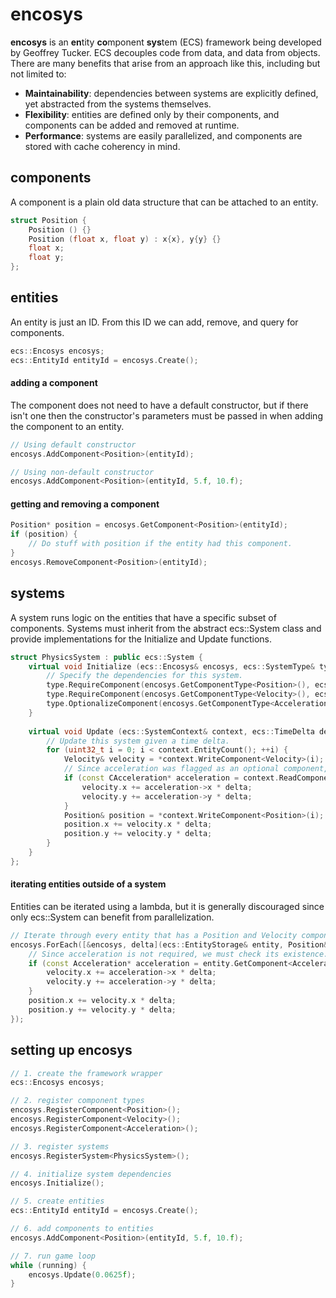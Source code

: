 # encosys
**encosys** is an **en**tity **co**mponent **sys**tem (ECS) framework being developed by Geoffrey Tucker. ECS decouples code from data, and data from objects. There are many benefits that arise from an approach like this, including but not limited to:
* **Maintainability**: dependencies between systems are explicitly defined, yet abstracted from the systems themselves.
* **Flexibility**: entities are defined only by their components, and components can be added and removed at runtime.
* **Performance**: systems are easily parallelized, and components are stored with cache coherency in mind.

## components
A component is a plain old data structure that can be attached to an entity. 

```cpp
struct Position {
    Position () {}
    Position (float x, float y) : x{x}, y{y} {}
    float x;
    float y;
};
```

## entities
An entity is just an ID. From this ID we can add, remove, and query for components.
```cpp
ecs::Encosys encosys;
ecs::EntityId entityId = encosys.Create();
```
#### adding a component
The component does not need to have a default constructor, but if there isn't one then the constructor's parameters must be passed in when adding the component to an entity.
```cpp
// Using default constructor
encosys.AddComponent<Position>(entityId);

// Using non-default constructor
encosys.AddComponent<Position>(entityId, 5.f, 10.f);
```
#### getting and removing a component
```cpp
Position* position = encosys.GetComponent<Position>(entityId);
if (position) {
    // Do stuff with position if the entity had this component.
}
encosys.RemoveComponent<Position>(entityId);
```

## systems
A system runs logic on the entities that have a specific subset of components. Systems must inherit from the abstract ecs::System class and provide implementations for the Initialize and Update functions.
```cpp
struct PhysicsSystem : public ecs::System {
    virtual void Initialize (ecs::Encosys& encosys, ecs::SystemType& type) override {
        // Specify the dependencies for this system.
        type.RequireComponent(encosys.GetComponentType<Position>(), ecs::ComponentUsage::Write);
        type.RequireComponent(encosys.GetComponentType<Velocity>(), ecs::ComponentUsage::Write);
        type.OptionalizeComponent(encosys.GetComponentType<Acceleration>(), ecs::ComponentUsage::Read);
    }
    
    virtual void Update (ecs::SystemContext& context, ecs::TimeDelta delta) override {
        // Update this system given a time delta.
        for (uint32_t i = 0; i < context.EntityCount(); ++i) {
            Velocity& velocity = *context.WriteComponent<Velocity>(i);
            // Since acceleration was flagged as an optional component, we must check its existence.
            if (const CAcceleration* acceleration = context.ReadComponent<CAcceleration>(i)) {
                velocity.x += acceleration->x * delta;
                velocity.y += acceleration->y * delta;
            }
            Position& position = *context.WriteComponent<Position>(i);
            position.x += velocity.x * delta;
            position.y += velocity.y * delta;
        }
    }
};
```
#### iterating entities outside of a system
Entities can be iterated using a lambda, but it is generally discouraged since only ecs::System can benefit from parallelization.
```cpp
// Iterate through every entity that has a Position and Velocity component.
encosys.ForEach([&encosys, delta](ecs::EntityStorage& entity, Position& position, Velocity& velocity) {
    // Since acceleration is not required, we must check its existence.
    if (const Acceleration* acceleration = entity.GetComponent<Acceleration>(encosys)) {
        velocity.x += acceleration->x * delta;
        velocity.y += acceleration->y * delta;
    }
    position.x += velocity.x * delta;
    position.y += velocity.y * delta;
});
```

## setting up encosys
```cpp
// 1. create the framework wrapper
ecs::Encosys encosys;

// 2. register component types
encosys.RegisterComponent<Position>();
encosys.RegisterComponent<Velocity>();
encosys.RegisterComponent<Acceleration>();

// 3. register systems
encosys.RegisterSystem<PhysicsSystem>();

// 4. initialize system dependencies
encosys.Initialize();

// 5. create entities
ecs::EntityId entityId = encosys.Create();

// 6. add components to entities
encosys.AddComponent<Position>(entityId, 5.f, 10.f);

// 7. run game loop
while (running) {
    encosys.Update(0.0625f);
}
```
